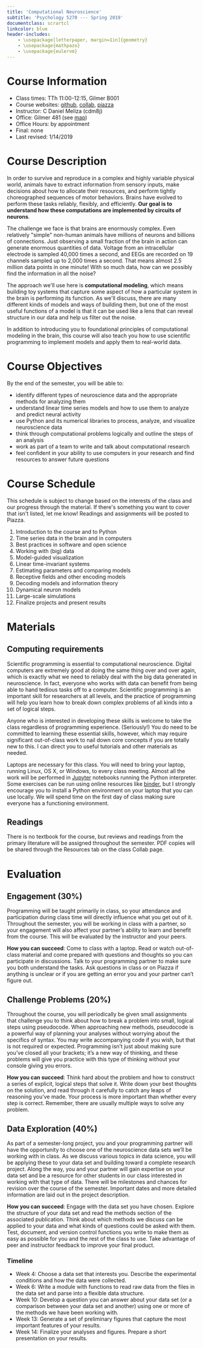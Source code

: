 ```yaml
---
title: 'Computational Neuroscience'
subtitle: 'Psychology 5270 --- Spring 2019'
documentclass: scrartcl
linkcolor: blue
header-includes:
    - \usepackage[letterpaper, margin=1in]{geometry}
    - \usepackage{mathpazo}
    - \usepackage{eulervm}
---
```



# Course Information

 - Class times: TTh 11:00-12:15, Gilmer B001
 - Course websites: [github](https://github.com/melizalab/comp-neurosci/), [collab](https://collab.its.virginia.edu/portal/site/e996a92a-131b-4df4-881c-8192f5452e1e), [piazza](https://piazza.com/class/jqu2sq9yyau7l)
 - Instructor: C Daniel Meliza (cdm8j)
 - Office: Gilmer 481 (see [map](http://faculty.virginia.edu/dmeliza/gilmer_map/))
 - Office Hours:  by appointment
 - Final: none
 - Last revised:  1/14/2019

# Course Description

In order to survive and reproduce in a complex and highly variable physical
world, animals have to extract information from sensory inputs, make decisions
about how to allocate their resources, and perform tightly choreographed
sequences of motor behaviors. Brains have evolved to perform these tasks
reliably, flexibly, and efficiently. **Our goal is to understand how these
computations are implemented by circuits of neurons**.

The challenge we face is that brains are enormously complex. Even relatively
"simple" non-human animals have millions of neurons and billions of connections.
Just observing a small fraction of the brain in action can generate enormous
quantities of data. Voltage from an intracellular electrode is sampled 40,000
times a second, and EEGs are recorded on 19 channels sampled up to 2,000 times a
second. That means almost 2.5 million data points in one minute! With so much
data, how can we possibly find the information in all the noise?

The approach we'll use here is **computational modeling**, which means building
toy systems that capture some aspect of how a particular system in the brain is
performing its function. As we'll discuss, there are many different kinds of
models and ways of building them, but one of the most useful functions of a
model is that it can be used like a lens that can reveal structure in our data
and help us filter out the noise.

In addition to introducing you to foundational principles of computational modeling in the brain, this course will also teach you how to use scientific programming to implement models and apply them to real-world data.

# Course Objectives

By the end of the semester, you will be able to:

- identify different types of neuroscience data and the appropriate methods for analyzing them
- understand linear time series models and how to use them to analyze and predict neural activity
- use Python and its numerical libraries to process, analyze, and visualize neuroscience data
- think through computational problems logically and outline the steps of an analysis
- work as part of a team to write and talk about computational research
- feel confident in your ability to use computers in your research and find resources to answer future questions

# Course Schedule

This schedule is subject to change based on the interests of the class and our progress through the material. If there's something you want to cover that isn't listed, let me know! Readings and assignments will be posted to Piazza.

1. Introduction to the course and to Python
2. Time series data in the brain and in computers
3. Best practices in software and open science
4. Working with (big) data
5. Model-guided visualization
6. Linear time-invariant systems
7. Estimating parameters and comparing models
7. Receptive fields and other encoding models
8. Decoding models and information theory
9. Dynamical neuron models
11. Large-scale simulations
12. Finalize projects and present results

# Materials

## Computing requirements

Scientific programming is essential to computational neuroscience. Digital computers are extremely good at doing the same thing over and over again, which is exactly what we need to reliably deal with the big data generated in neuroscience. In fact, everyone who works with data can benefit from being able to hand tedious tasks off to a computer. Scientific programming is an important skill for researchers at all levels, and the practice of programming will help you learn how to break down complex problems of all kinds into a set of logical steps.

Anyone who is interested in developing these skills is welcome to take the class regardless of programming experience. (Seriously!) You do need to be committed to learning these essential skills, however, which may require significant out-of-class work to nail down core concepts if you are totally new to this. I can direct you to useful tutorials and other materials as needed.

Laptops are necessary for this class. You will need to bring your laptop, running Linux, OS X, or Windows, to every class meeting. Almost all the work will be performed in [Jupyter](https://jupyter.org) notebooks running the Python interpreter. Some exercises can be run using online resources like [binder](https://mybinder.org), but I strongly encourage you to install a Python environment on your laptop that you can use locally. We will spend time on the first day of class making sure everyone has a functioning environment.

## Readings

There is no textbook for the course, but reviews and readings from the primary literature will be assigned throughout the semester. PDF copies will be shared through the Resources tab on the class Collab page.

# Evaluation

## Engagement (30%)

Programming will be taught primarily in class, so your attendance and participation during class time will directly influence what you get out of it. Throughout the semester, you will be working in class with a partner, so your engagement will also affect your partner’s ability to learn and benefit from the course. This will be evaluated by the instructor and your peers.

**How you can succeed**: Come to class with a laptop. Read or watch out-of-class material and come prepared with questions and thoughts so you can participate in discussions. Talk to your programming partner to make sure you both understand the tasks. Ask questions in class or on Piazza if anything is unclear or if you are getting an error you and your partner can’t figure out.

## Challenge Problems (20%)

Throughout the course, you will periodically be given small assignments that challenge you to think about how to break a problem into small, logical steps using pseudocode. When approaching new methods, pseudocode is a powerful way of planning your analyses without worrying about the specifics of syntax. You may write accompanying code if you wish, but that is not required or expected. Programming isn’t just about making sure you’ve closed all your brackets; it’s a new way of thinking, and these problems will give you practice with this type of thinking without your console giving you errors.

**How you can succeed**: Think hard about the problem and how to construct a series of explicit, logical steps that solve it. Write down your best thoughts on the solution, and read through it carefully to catch any leaps of reasoning you’ve made. Your process is more important than whether every step is correct. Remember, there are usually multiple ways to solve any problem.

## Data Exploration (40%)

As part of a semester-long project, you and your programming partner will have the opportunity to choose one of the neuroscience data sets we’ll be working with in class. As we discuss various topics in data science, you will be applying these to your data set and building toward a complete research project. Along the way, you and your partner will gain expertise on your data set and be a resource for other students in our class interested in working with that type of data. There will be milestones and chances for revision over the course of the semester. Important dates and more detailed information are laid out in the project description.

**How you can succeed**: Engage with the data set you have chosen. Explore the structure of your data set and read the methods section of the associated publication. Think about which methods we discuss can be applied to your data and what kinds of questions could be asked with them. Test, document, and version control functions you write to make them as easy as possible for you and the rest of the class to use. Take advantage of peer and instructor feedback to improve your final product.

### Timeline

- Week 4: Choose a data set that interests you. Describe the experimental conditions and how the data were collected.
- Week 6: Write a module with functions to read raw data from the files in the data set and parse into a flexible data structure.
- Week 10: Develop a question you can answer about your data set (or a comparison between your data set and another) using one or more of the methods we have been working with.
- Week 13: Generate a set of preliminary figures that capture the most important features of your results.
- Week 14: Finalize your analyses and figures. Prepare a short presentation on your results.
